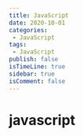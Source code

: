 ```yaml
---
title: JavaScript
date: 2020-10-01
categories:
 - JavaScript
tags:
 - JavaScript
publish: false
isTimeLine: true
sidebar: true
isComment: false
---
```


# javascript
